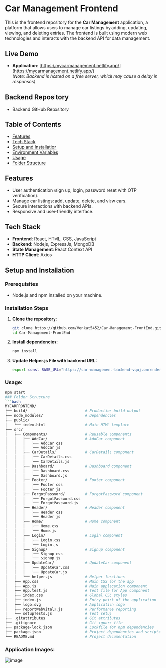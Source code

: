 # Car Management Frontend

This is the frontend repository for the **Car Management** application, a platform that allows users to manage car listings by adding, updating, viewing, and deleting entries. The frontend is built using modern web technologies and interacts with the backend API for data management.

## Live Demo
- **Application**: [https://mycarmanagement.netlify.app/](https://mycarmanagement.netlify.app/)  
  *(Note: Backend is hosted on a free server, which may cause a delay in responses)*

## Backend Repository
- [Backend GitHub Repository](https://github.com/Venkat5452/Car-Management-Backend)


## Table of Contents
- [Features](#features)
- [Tech Stack](#tech-stack)
- [Setup and Installation](#setup-and-installation)
- [Environment Variables](#environment-variables)
- [Usage](#usage)
- [Folder Structure](#folder-structure)

## Features
- User authentication (sign up, login, password reset with OTP verification).
- Manage car listings: add, update, delete, and view cars.
- Secure interactions with backend APIs.
- Responsive and user-friendly interface.

## Tech Stack
- **Frontend**: React, HTML, CSS, JavaScript
- **Backend**: Nodejs, ExpressJs, MongoDB
- **State Management**: React Context API
- **HTTP Client**: Axios

## Setup and Installation

### Prerequisites
- Node.js and npm installed on your machine.

### Installation Steps
1. **Clone the repository:**
   ```bash
   git clone https://github.com/Venkat5452/Car-Management-FrontEnd.git
   cd Car-Management-FrontEnd
2. **Install dependencies:**
   ```bash
   npm install
3. **Update Helper.js File with backend URL:**
   ```bash
   export const BASE_URL="https://car-management-backend-vquj.onrender.com";

### Usage:
   ```bash
   npm start
### Folder Structure
```bash
MYCARFRONTEND/
├── build/                          # Production build output
├── node_modules/                   # Dependencies
├── public/
│   └── index.html                  # Main HTML template
├── src/
│   ├── Components/                 # Reusable components
│   │   ├── AddCar/                 # AddCar component
│   │   │   ├── AddCar.css
│   │   │   └── AddCar.js
│   │   ├── CarDetails/             # CarDetails component
│   │   │   ├── CarDetails.css
│   │   │   └── CarDetails.js
│   │   ├── Dashboard/              # Dashboard component
│   │   │   ├── Dashboard.css
│   │   │   └── Dashboard.js
│   │   ├── Footer/                 # Footer component
│   │   │   ├── Footer.css
│   │   │   └── Footer.js
│   │   ├── ForgotPassword/         # ForgotPassword component
│   │   │   ├── ForgotPassword.css
│   │   │   └── ForgotPassword.js
│   │   ├── Header/                 # Header component
│   │   │   ├── Header.css
│   │   │   └── Header.js
│   │   ├── Home/                   # Home component
│   │   │   ├── Home.css
│   │   │   └── Home.js
│   │   ├── Login/                  # Login component
│   │   │   ├── Login.css
│   │   │   └── Login.js
│   │   ├── Signup/                 # Signup component
│   │   │   ├── Signup.css
│   │   │   └── Signup.js
│   │   ├── UpdateCar/              # UpdateCar component
│   │   │   ├── UpdateCar.css
│   │   │   └── UpdateCar.js
│   │   └── helper.js               # Helper functions
│   ├── App.css                     # Main CSS for the app
│   ├── App.js                      # Main application component
│   ├── App.test.js                 # Test file for App component
│   ├── index.css                   # Global CSS styles
│   ├── index.js                    # Entry point of the application
│   ├── logo.svg                    # Application logo
│   ├── reportWebVitals.js          # Performance reporting
│   └── setupTests.js               # Test setup
├── .gitattributes                  # Git attributes
├── .gitignore                      # Git ignore file
├── package-lock.json               # Lockfile for npm dependencies
├── package.json                    # Project dependencies and scripts
└── README.md                       # Project documentation
```
### Application Images:

![image](https://github.com/user-attachments/assets/f564aac0-5730-48b4-ba66-609bb8acbc59)


